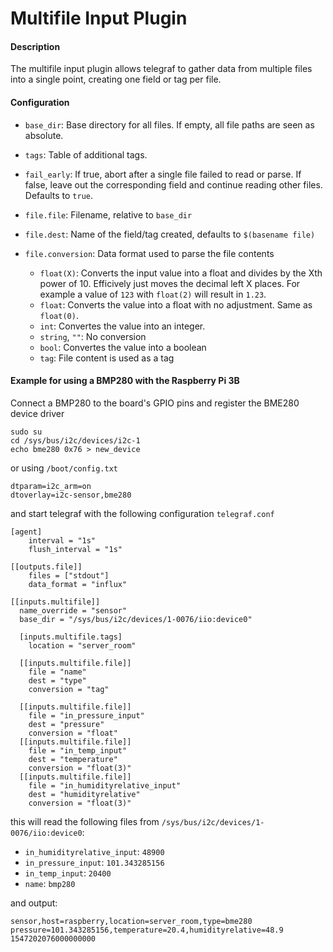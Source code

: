# Multifile Input Plugin

#### Description
The multifile input plugin allows telegraf to gather data from multiple files into a single point, creating one field or tag per file.

#### Configuration
* `base_dir`:
Base directory for all files. If empty, all file paths are seen as absolute.
* `tags`:
Table of additional tags.
* `fail_early`:
If true, abort after a single file failed to read or parse. If false, leave out the corresponding field and continue reading other files. Defaults to `true`.
* `file.file`:
Filename, relative to `base_dir`
* `file.dest`:
Name of the field/tag created, defaults to `$(basename file)`
* `file.conversion`:
Data format used to parse the file contents

    - `float(X)`: Converts the input value into a float and divides by the Xth power of 10. Efficively just moves the decimal left X places. For example a value of `123` with `float(2)` will result in `1.23`.
    - `float`: Converts the value into a float with no adjustment. Same as `float(0)`.
    - `int`: Convertes the value into an integer.
    - `string`, `""`: No conversion
    - `bool`: Convertes the value into a boolean
    - `tag`: File content is used as a tag

#### Example for using a BMP280 with the Raspberry Pi 3B
Connect a BMP280 to the board's GPIO pins and register the BME280 device driver
```
sudo su
cd /sys/bus/i2c/devices/i2c-1
echo bme280 0x76 > new_device
```
or using `/boot/config.txt`
```
dtparam=i2c_arm=on
dtoverlay=i2c-sensor,bme280
```
and start telegraf with the following configuration
`telegraf.conf`
```
[agent]
	interval = "1s"
	flush_interval = "1s"

[[outputs.file]]
	files = ["stdout"]
	data_format = "influx"

[[inputs.multifile]]
  name_override = "sensor"
  base_dir = "/sys/bus/i2c/devices/1-0076/iio:device0"

  [inputs.multifile.tags]
    location = "server_room"

  [[inputs.multifile.file]]
    file = "name"
    dest = "type"
    conversion = "tag"

  [[inputs.multifile.file]]
    file = "in_pressure_input"
    dest = "pressure"
    conversion = "float"
  [[inputs.multifile.file]]
    file = "in_temp_input"
    dest = "temperature"
    conversion = "float(3)"
  [[inputs.multifile.file]]
    file = "in_humidityrelative_input"
    dest = "humidityrelative"
    conversion = "float(3)"
```

this will read the following files from `/sys/bus/i2c/devices/1-0076/iio:device0`:
* `in_humidityrelative_input`: `48900`
* `in_pressure_input`: `101.343285156`
* `in_temp_input`: `20400`
* `name`: `bmp280`

and output:
```
sensor,host=raspberry,location=server_room,type=bme280 pressure=101.343285156,temperature=20.4,humidityrelative=48.9 1547202076000000000
```

